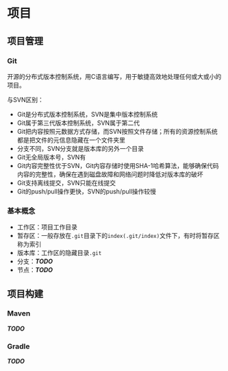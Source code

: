 # 项目

## 项目管理

### Git

开源的分布式版本控制系统，用C语言编写，用于敏捷高效地处理任何或大或小的项目。

与SVN区别：

- Git是分布式版本控制系统，SVN是集中版本控制系统
- Git属于第三代版本控制系统，SVN属于第二代
- Git把内容按照元数据方式存储，而SVN按照文件存储；所有的资源控制系统都是把文件的元信息隐藏在一个文件夹里
- 分支不同，SVN分支就是版本库的另外一个目录
- Git无全局版本号，SVN有
- Git内容完整性优于SVN，Git内容存储时使用SHA-1哈希算法，能够确保代码内容的完整性，确保在遇到磁盘故障和网络问题时降低对版本库的破坏
- Git支持离线提交，SVN只能在线提交
- Git的push/pull操作更快，SVN的push/pull操作较慢

### 基本概念

- 工作区：项目工作目录
- 暂存区：一般存放在`.git`目录下的`index(.git/index)`文件下，有时将暂存区称为索引
- 版本库：工作区的隐藏目录`.git`
- 分支：***TODO***
- 节点：***TODO***

## 项目构建

### Maven

***TODO***

### Gradle

***TODO***